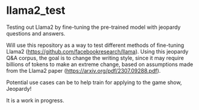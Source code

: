 # llama2_test

Testing out Llama2 by fine-tuning the pre-trained model with jeopardy questions and answers.

Will use this repository as a way to test different methods of fine-tuning Llama2 (https://github.com/facebookresearch/llama). Using this jeopardy Q&A corpus, the goal is to change the writing style, since it may require billions of tokens to make an extreme change, based on assumptions made from the Llama2 paper (https://arxiv.org/pdf/2307.09288.pdf).

Potential use cases can be to help train for applying to the game show, Jeopardy!


It is a work in progress.
